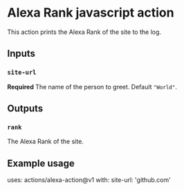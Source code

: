 # Alexa Rank javascript action

This action prints the Alexa Rank of the site to the log.

## Inputs

### `site-url`

**Required** The name of the person to greet. Default `"World"`.

## Outputs

### `rank`

The Alexa Rank of the site.

## Example usage

uses: actions/alexa-action@v1
with:
site-url: 'github.com'
